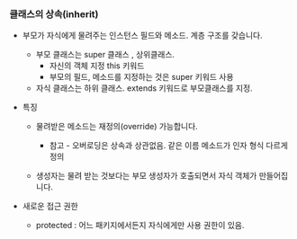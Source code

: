 ### 클래스의 상속(inherit)

- 부모가 자식에게 물려주는 인스턴스 필드와 메소드. 계층 구조를 갖습니다.
  + 부모 클래스는 super 클래스 , 상위클래스. 
      - 자신의 객체 지정 this 키워드
      - 부모의 필드, 메소드를 지정하는 것은 super 키워드 사용
  + 자식 클래스는 하위 클래스. extends 키워드로 부모클래스를 지정.

- 특징 
  + 물려받은 메소드는 재정의(override) 가능합니다.
    - 참고 - 오버로딩은 상속과 상관없음. 같은 이름 메소드가 인자 형식 다르게 정의

  + 생성자는 물려 받는 것보다는 부모 생성자가 호출되면서 자식 객체가 만들어집니다.

- 새로운 접근 권한 
  + protected : 어느 패키지에서든지 자식에게만 사용 권한이 있음.